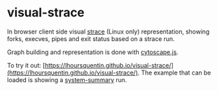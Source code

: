 # visual-strace

In browser client side visual [strace](https://en.wikipedia.org/wiki/Strace)
(Linux only) representation, showing forks, execves, pipes and exit status
based on a strace run.

Graph building and representation is done with [cytoscape.js](https://js.cytoscape.org/).

To try it out:
[https://lhoursquentin.github.io/visual-strace/](https://lhoursquentin.github.io/visual-strace/).
The example that can be loaded is showing a [system-summary](https://github.com/lhoursquentin/system-summary)
run.
